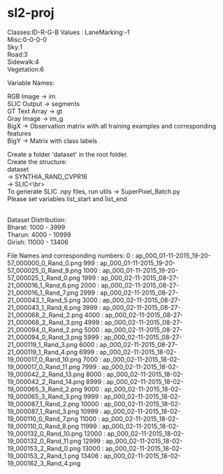 # sl2-proj

Classes:ID-R-G-B Values :
LaneMarking:-1<br />
Misc:0-0-0-0<br />
Sky:1<br />
Road:3<br />
Sidewalk:4<br />
Vegetation:6<br />

Variable Names:

RGB Image -> im <br />
SLIC Output -> segments<br />
GT Text Array -> gt<br />
Gray Image -> im_g<br />
BigX -> Observation matrix with all training examples and corresponding features<br />
BigY -> Matrix with class labels<br />

Create a folder 'dataset' in the root folder.<br />
Create the structure:<br />  dataset<br />
                           -> SYNTHIA_RAND_CVPR16<br />
                                 -> SLIC<\br><br />
To generate SLIC .npy files, run utils -> SuperPixel_Batch.py<br />
Please set variables list_start and list_end<br /><br />

Dataset Distribution:<br />
Bharat: 1000 - 3999<br />
Tharun: 4000 - 10999<br />
Girish: 11000 - 13406<br />

File Names and corresponding numbers:
0 : ap_000_01-11-2015_19-20-57_000000_0_Rand_0.png
999 : ap_000_01-11-2015_19-20-57_000025_0_Rand_9.png
1000 : ap_000_01-11-2015_19-20-57_000025_1_Rand_0.png
1999 : ap_000_02-11-2015_08-27-21_000016_1_Rand_6.png
2000 : ap_000_02-11-2015_08-27-21_000016_1_Rand_7.png
2999 : ap_000_02-11-2015_08-27-21_000043_1_Rand_5.png
3000 : ap_000_02-11-2015_08-27-21_000043_1_Rand_6.png
3999 : ap_000_02-11-2015_08-27-21_000068_2_Rand_2.png
4000 : ap_000_02-11-2015_08-27-21_000068_2_Rand_3.png
4999 : ap_000_02-11-2015_08-27-21_000094_0_Rand_2.png
5000 : ap_000_02-11-2015_08-27-21_000094_0_Rand_3.png
5999 : ap_000_02-11-2015_08-27-21_000119_1_Rand_3.png
6000 : ap_000_02-11-2015_08-27-21_000119_1_Rand_4.png
6999 : ap_000_02-11-2015_18-02-19_000017_0_Rand_10.png
7000 : ap_000_02-11-2015_18-02-19_000017_0_Rand_11.png
7999 : ap_000_02-11-2015_18-02-19_000042_2_Rand_13.png
8000 : ap_000_02-11-2015_18-02-19_000042_2_Rand_14.png
8999 : ap_000_02-11-2015_18-02-19_000065_3_Rand_2.png
9000 : ap_000_02-11-2015_18-02-19_000065_3_Rand_3.png
9999 : ap_000_02-11-2015_18-02-19_000087_1_Rand_2.png
10000 : ap_000_02-11-2015_18-02-19_000087_1_Rand_3.png
10999 : ap_000_02-11-2015_18-02-19_000110_0_Rand_7.png
11000 : ap_000_02-11-2015_18-02-19_000110_0_Rand_8.png
11999 : ap_000_02-11-2015_18-02-19_000132_0_Rand_10.png
12000 : ap_000_02-11-2015_18-02-19_000132_0_Rand_11.png
12999 : ap_000_02-11-2015_18-02-19_000153_2_Rand_0.png
13000 : ap_000_02-11-2015_18-02-19_000153_2_Rand_1.png
13406 : ap_000_02-11-2015_18-02-19_000162_3_Rand_4.png
